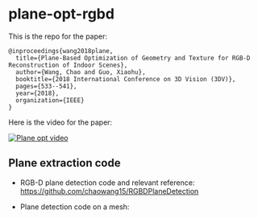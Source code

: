 # plane-opt-rgbd
This is the repo for the paper:
```
@inproceedings{wang2018plane,
  title={Plane-Based Optimization of Geometry and Texture for RGB-D Reconstruction of Indoor Scenes},
  author={Wang, Chao and Guo, Xiaohu},
  booktitle={2018 International Conference on 3D Vision (3DV)},
  pages={533--541},
  year={2018},
  organization={IEEE}
}
```
Here is the video for the paper:

[![Plane opt video](https://img.youtube.com/vi/57GFQcebceY/0.jpg)](https://www.youtube.com/watch?v=57GFQcebceY)

## Plane extraction code

- RGB-D plane detection code and relevant reference: https://github.com/chaowang15/RGBDPlaneDetection

- Plane detection code on a mesh: 
